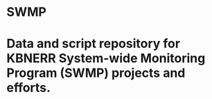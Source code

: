 # SWMP
# Data and script repository for KBNERR System-wide Monitoring Program (SWMP) projects and efforts.
